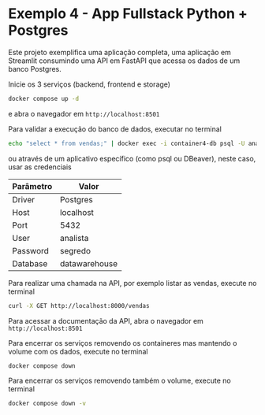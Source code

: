 # Exemplo 4 - App Fullstack Python + Postgres

Este projeto exemplifica uma aplicação completa, uma aplicação em Streamlit consumindo uma API em FastAPI que acessa os dados de um banco Postgres.

Inicie os 3 serviços (backend, frontend e storage)
```sh
docker compose up -d
```
e abra o navegador em ```http://localhost:8501```

Para validar a execução do banco de dados, executar no terminal
```sh
echo "select * from vendas;" | docker exec -i container4-db psql -U analista -d datawarehouse
```
ou através de um aplicativo específico (como psql ou DBeaver), neste caso, usar as credenciais

Parâmetro|Valor
---|---
Driver| Postgres
Host| localhost
Port| 5432
User| analista
Password| segredo
Database| datawarehouse

Para realizar uma chamada na API, por exemplo listar as vendas, execute no terminal
```sh
curl -X GET http://localhost:8000/vendas
```
Para acessar a documentação da API, abra o navegador em ```http://localhost:8501```

Para encerrar os serviços removendo os containeres mas mantendo o volume com os dados, execute no terminal
```sh
docker compose down
```

Para encerrar os serviços removendo também o volume, execute no terminal
```sh
docker compose down -v
```
